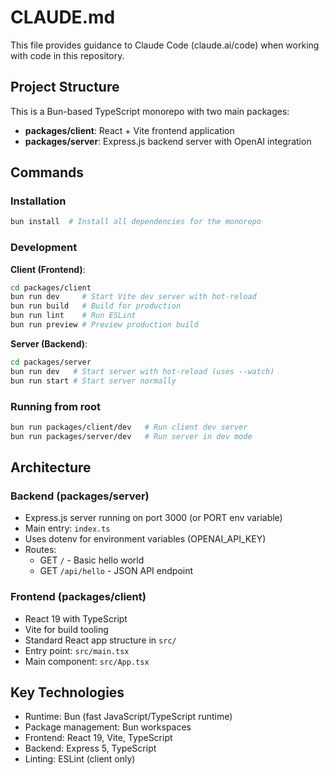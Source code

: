 # CLAUDE.md

This file provides guidance to Claude Code (claude.ai/code) when working with code in this repository.

## Project Structure

This is a Bun-based TypeScript monorepo with two main packages:
- **packages/client**: React + Vite frontend application
- **packages/server**: Express.js backend server with OpenAI integration

## Commands

### Installation
```bash
bun install  # Install all dependencies for the monorepo
```

### Development

**Client (Frontend)**:
```bash
cd packages/client
bun run dev     # Start Vite dev server with hot-reload
bun run build   # Build for production
bun run lint    # Run ESLint
bun run preview # Preview production build
```

**Server (Backend)**:
```bash
cd packages/server
bun run dev   # Start server with hot-reload (uses --watch)
bun run start # Start server normally
```

### Running from root
```bash
bun run packages/client/dev   # Run client dev server
bun run packages/server/dev   # Run server in dev mode
```

## Architecture

### Backend (packages/server)
- Express.js server running on port 3000 (or PORT env variable)
- Main entry: `index.ts`
- Uses dotenv for environment variables (OPENAI_API_KEY)
- Routes:
  - GET `/` - Basic hello world
  - GET `/api/hello` - JSON API endpoint

### Frontend (packages/client)
- React 19 with TypeScript
- Vite for build tooling
- Standard React app structure in `src/`
- Entry point: `src/main.tsx`
- Main component: `src/App.tsx`

## Key Technologies
- Runtime: Bun (fast JavaScript/TypeScript runtime)
- Package management: Bun workspaces
- Frontend: React 19, Vite, TypeScript
- Backend: Express 5, TypeScript
- Linting: ESLint (client only)